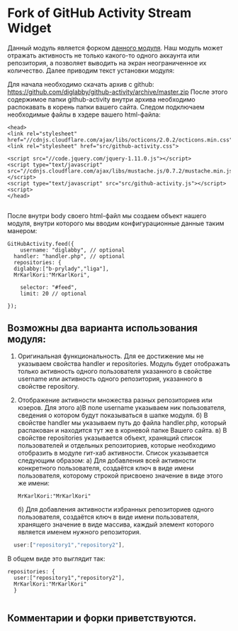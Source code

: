 # Fork of GitHub Activity Stream Widget


Данный модуль является форком [данного модуля](https://github.com/caseyscarborough/github-activity). Наш модуль может отражать активность не только
какого-то одного аккаунта или репозитория, а позволяет выводить на экран неограниченное их количество. Далее приводим текст установки  модуля: 


Для начала необходимо скачать архив с github: https://github.com/diglabby/github-activity/archive/master.zip После этого содержимое папки github-activity внутри архива необходимо распокавать в корень папки вашего сайта. Следом подключаем необходимые файлы в хэдере вашего html-файла:


```
<head>
<link rel="stylesheet" href="//cdnjs.cloudflare.com/ajax/libs/octicons/2.0.2/octicons.min.css">
<link rel="stylesheet" href="src/github-activity.css">

<script src="//code.jquery.com/jquery-1.11.0.js"></script>
<script type="text/javascript" src="//cdnjs.cloudflare.com/ajax/libs/mustache.js/0.7.2/mustache.min.js"></script>
<script type="text/javascript" src="src/github-activity.js"></script>
<script>
</head>

```
## 
После внутри body своего html-файл мы создаем объект нашего модуля, внутри которого мы вводим конфигурационные данные таким манером:
```
GitHubActivity.feed({
	username: "diglabby", // optional
  handler: "handler.php", // optional
  repositories: {
  diglabby:["b-prylady","liga"],
  MrKarlKori:"MrKarlKori",
	
	selector: "#feed",
	limit: 20 // optional
  
});

```
## Возможны два варианта использования модуля:
1) Оригинальная функциональность. Для ее достижение мы не указываем свойства handler и repositories. Модуль будет отображать только активность одного пользователя указанного в свойстве username или активность одного репозитория, указанного в  свойстве repository. 
2) Отображение активности множества разных репозиториев или юзеров. Для этого 
   a)В поле username указываем ник пользователя, сведения о котором будут показываться в шапке модуля. 
   б) В свойстве handler мы указываем путь до файла handler.php, который  распакован и находится тут же в корневой папке Вашего сайта. 
   в) В свойстве repositories указывается объект, хранящий список пользователей и отдельных репозиториев, которые необходимо отобразить в модуле гит-хаб активности. 
   Список указывается следующим образом: 
   а) Для добавления всей активности конкретного пользователя, создаётся ключ в виде имени пользователя, которому строкой присвоено значение в виде этого же имени:
   ```
   MrKarlKori:"MrKarlKori"
   
   ```
   
   
   б) Для добавления активности избранных репозиториев одного пользователя, создаётся ключ в виде имени пользователя, хранящего значение в виде массива, каждый элемент которого является именем нужного репозитория.
```js
  user:["repository1","repository2"],
```
  В общем виде это выглядит так:
```
repositories: {
  user:["repository1","repository2"],
  MrKarlKori:"MrKarlKori"
  }
  
```
   

## Комментарии и форки приветствуются.
